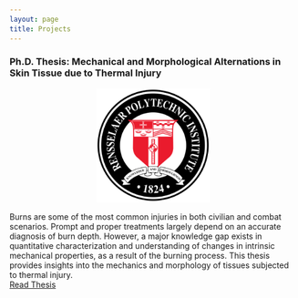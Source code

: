 ```yaml
---
layout: page
title: Projects
---
```


### Ph.D. Thesis: Mechanical and Morphological Alternations in Skin Tissue due to Thermal Injury
<center> <img src="/img/rpi.png" height="200px">
</center>

Burns are some of the most common injuries in both civilian and combat scenarios. Prompt
and proper treatments largely depend on an accurate diagnosis of burn depth.  However, a major
knowledge gap exists in quantitative characterization and understanding of changes in intrinsic
mechanical properties, as a result of the burning process. This thesis provides insights into the mechanics and morphology of tissues subjected to thermal injury.                   
[Read Thesis][1]

[1]: https://search.proquest.com/openview/304c0baeaddb08a9211eab7810d0eb2d/1?pq-origsite=gscholar&cbl=18750&diss=y


